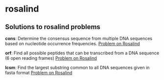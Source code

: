 # rosalind
Solutions to rosalind problems
-----------------

**cons**:  Determine the consensus sequence from multiple DNA sequences based on nucleotide occurrence frequencies. 
[Problem on Rosalind](http://rosalind.info/problems/cons/)

**orf**: Find all possible peptides that can be transcribed from a DNA sequence (6 open reading frames) 
[Problem on Rosalind](http://rosalind.info/problems/orf/)

**lcsm**: Find the largest substring common to all DNA sequences given in fasta format
[Problem on Rosalind](http://rosalind.info/problems/lcsm/)
